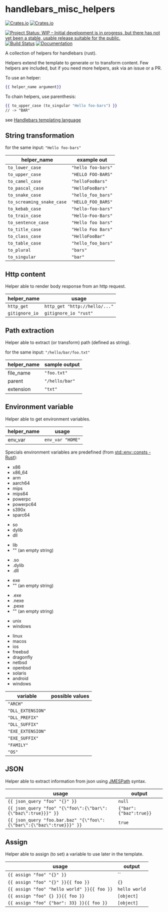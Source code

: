 # handlebars_misc_helpers

[![Crates.io](https://img.shields.io/crates/l/handlebars_misc_helpers.svg)](http://creativecommons.org/publicdomain/zero/1.0/)
[![Crates.io](https://img.shields.io/crates/v/handlebars_misc_helpers.svg)](https://crates.io/crates/ffizer)

[![Project Status: WIP – Initial development is in progress, but there has not yet been a stable, usable release suitable for the public.](https://www.repostatus.org/badges/latest/wip.svg)](https://www.repostatus.org/#wip)
[![Build Status](https://dev.azure.com/davidbernard31/handlebars_misc_helpers/_apis/build/status/davidB.handlebars_misc_helpers?branchName=master)](https://dev.azure.com/davidbernard31/handlebars_misc_helpers/_build/latest?definitionId=5&branchName=master)
[![Documentation](https://docs.rs/handlebars_misc_helpers/badge.svg)](https://docs.rs/handlebars_misc_helpers/)

A collection of helpers for handlebars (rust).

Helpers extend the template to generate or to transform content.
Few helpers are included, but if you need more helpers, ask via an issue or a PR.

To use an helper:

```handlebars
{{ helper_name argument}}
```

To chain helpers, use parenthesis:

```handlebars
{{ to_upper_case (to_singular "Hello foo-bars") }}
// -> "BAR"
```

see [Handlebars templating language](https://handlebarsjs.com/)

## String transformation

for the same input: `"Hello foo-bars"`

helper_name | example out
-- | --
`to_lower_case` | `"hello foo-bars"`
`to_upper_case` | `"HELLO FOO-BARS"`
`to_camel_case` | `"helloFooBars"`
`to_pascal_case` | `"HelloFooBars"`
`to_snake_case` | `"hello_foo_bars"`
`to_screaming_snake_case` | `"HELLO_FOO_BARS"`
`to_kebab_case` | `"hello-foo-bars"`
`to_train_case` | `"Hello-Foo-Bars"`
`to_sentence_case` | `"Hello foo bars"`
`to_title_case` | `"Hello Foo Bars"`
`to_class_case` | `"HelloFooBar"`
`to_table_case` | `"hello_foo_bars"`
`to_plural` | `"bars"`
`to_singular` | `"bar"`

## Http content

Helper able to render body response from an http request.

helper_name | usage
-- | --
`http_get` | `http_get "http://hello/..."`
`gitignore_io` | `gitignore_io "rust"`

## Path extraction

Helper able to extract (or transform) path (defined as string).

for the same input: `"/hello/bar/foo.txt"`

helper_name | sample output
-- | --
file_name | `"foo.txt"`
parent | `"/hello/bar"`
extension | `"txt"`

## Environment variable

Helper able to get environment variables.

helper_name | usage
-- | --
env_var | `env_var "HOME"`

Specials environment variables are predefined (from [std::env::consts - Rust](https://doc.rust-lang.org/std/env/consts/index.html)):

<table>
    <thead>
        <tr>
            <th>variable</th>
            <th>possible values</th>
        </tr>
    </thead>
    <tbody>
        <tr><td><code>"ARCH"</code></td><ul>
            <li>x86</li>
            <li>x86_64</li>
            <li>arm</li>
            <li>aarch64</li>
            <li>mips</li>
            <li>mips64</li>
            <li>powerpc</li>
            <li>powerpc64</li>
            <li>s390x</li>
            <li>sparc64</li>
        </ul></td></tr>
        <tr><td><code>"DLL_EXTENSION"</code></td><ul>
            <li>so</li>
            <li>dylib</li>
            <li>dll</li>
        </ul></td></tr>
        <tr><td><code>"DLL_PREFIX"</code></td><ul>
            <li>lib</li>
            <li>"" (an empty string)</li>
        </ul></td></tr>
        <tr><td><code>"DLL_SUFFIX"</code></td><ul>
            <li>.so</li>
            <li>.dylib</li>
            <li>.dll</li>
        </ul></td></tr>
        <tr><td><code>"EXE_EXTENSION"</code></td><ul>
            <li>exe</li>
            <li>"" (an empty string)</li>
        </ul></td></tr>
        <tr><td><code>"EXE_SUFFIX"</code></td><ul>
            <li>.exe</li>
            <li>.nexe</li>
            <li>.pexe</li>
            <li>"" (an empty string)</li>
        </ul></td></tr>
        <tr><td><code>"FAMILY"</code></td><ul>
            <li>unix</li>
            <li>windows</li>
        </ul></td></tr>
        <tr><td><code>"OS"</code></td><ul>
            <li>linux</li>
            <li>macos</li>
            <li>ios</li>
            <li>freebsd</li>
            <li>dragonfly</li>
            <li>netbsd</li>
            <li>openbsd</li>
            <li>solaris</li>
            <li>android</li>
            <li>windows</li>
        </ul></td></tr>
    </tbody>
</table>


## JSON

Helper able to extract information from json using [JMESPath](http://jmespath.org/) syntax.

usage| output
-- | --
`{{ json_query "foo" "{}" }}` | `null`
`{{ json_query "foo" "{\"foo\":{\"bar\":{\"baz\":true}}}" }}` | `{"bar":{"baz":true}}`
`{{ json_query "foo.bar.baz" "{\"foo\":{\"bar\":{\"baz\":true}}}" }}` | `true`

## Assign

Helper able to assign (to set) a variable to use later in the template.

usage| output
-- | --
`{{ assign "foo" "{}" }}` | ``
`{{ assign "foo" "{}" }}{{ foo }}` | `{}`
`{{ assign "foo" "hello world" }}{{ foo }}` | `hello world`
`{{ assign "foo" {} }}{{ foo }}` | `[object]`
`{{ assign "foo" {"bar": 33} }}{{ foo }}` | `[object]`
